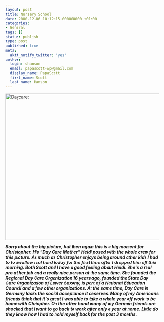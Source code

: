 ```yaml
---
layout: post
title: Nursery School
date: 2000-12-06 10:12:15.000000000 +01:00
categories:
- General
tags: []
status: publish
type: post
published: true
meta:
  aktt_notify_twitter: 'yes'
author:
  login: shanson
  email: papascott-wp@gmail.com
  display_name: PapaScott
  first_name: Scott
  last_name: Hanson
---
```

<p><img src="https://www.papascott.de/wordpress/wp-content/uploads/2000/12/Daycare.jpg" height="480" width="640" border="0" alt="Daycare: " /> </p>
<p><strong><em>Sorry about the big picture, but then again this is a big moment for Christopher. His "Day Care Mother" Heidi posed with the whole crew for this picture. As much as Christopher enjoys being around other kids I had to to swallow real hard today for the first time after I dropped him off this morning. Both Scott and I have a good feeling about Heidi. She's a real pro at her job and a really nice person at the same time. She founded the Regional Day Care Organization 16 years ago, founded the State Day Care Organization of Lower Saxony, is part of a National Education Council and a few other organizations. At the same time, Day Care in Germany lacks the social acceptance it deserves. Many of my Americans friends think that it's great I was able to take a whole year off work to be home with Chriopher. On the other hand many of my German friends are shocked that I want to go back to work after only a year at home. Little do they know how I had to hold myself back for the past 3 months.</em></strong></p>
